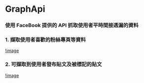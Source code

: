 # GraphApi
### 使用 FaceBook 提供的 API 抓取使用者平時間接透漏的資料

### 1. 擷取使用者喜歡的粉絲專頁等資料
[!image](https://i.imgur.com/69MgzNN.png)

### 2. 可擷取到使用者發布貼文及被標記的貼文
[!image](https://i.imgur.com/VrkPO4f.png)
